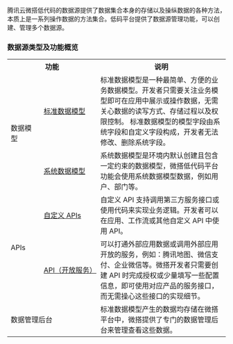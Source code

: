 腾讯云微搭低代码的数据源提供了数据集合本身的存储以及操纵数据的各种方法，本质上是一系列操作数据的方法集合。低码平台提供了数据源管理功能，可以创建、管理多个数据源。


### 数据源类型及功能概览
<table>
<tr>
<th colspan = "2" style = "width:41%">功能</th>
<th>说明</th>
</tr>
<tr>
<td rowspan = "2">数据模型</td>
<td><a href = "https://cloud.tencent.com/document/product/1301/68442">标准数据模型</a></td>
<td>标准数据模型是一种最简单、方便的业务数据模型。开发者只需要关注业务模型即可在应用中展示或操作数据，无需关心数据的读写方式、存储过程以及权限控制。 标准数据模型的模型字段由系统字段和自定义字段构成，开发者无法修改、删除系统字段。</td>
</tr>
<tr>
<td><a href = "https://cloud.tencent.com/document/product/1301/68444">系统数据模型</a></td>
<td>系统数据模型是环境内默认创建且包含一定约束的数据模型，微搭低代码平台功能会使用系统数据模型数据，例如用户、部门等。</td>
</tr>
<tr>
<td rowspan = "2">APIs</td>
<td><a href = "https://cloud.tencent.com/document/product/1301/68439">自定义 APIs</a></td>
<td>自定义 API 支持调用第三方服务接口或使用代码来实现业务逻辑。开发者可以在应用、工作流或其他自定义 API 中使用 API。</td>
</tr>
<tr>
<td><a href = "https://cloud.tencent.com/document/product/1301/68445">API（开放服务）</a></td>
<td>可以打通外部应用数据或调用外部应用开放的服务，例如：腾讯地图、微信支付、企业微信等。微搭开发者只需要创建 API 时完成授权或少量填写一些配置信息，即可使用对应产品的服务接口，而无需操心这些接口的实现细节。</td>
</tr>
<tr>
<td colspan="2">
数据管理后台
</th>
<td>
标准数据模型产生的数据均存储在微搭平台中，微搭提供了专门的数据管理后台来管理查看这些数据。
</td>
</tr>
</table>
